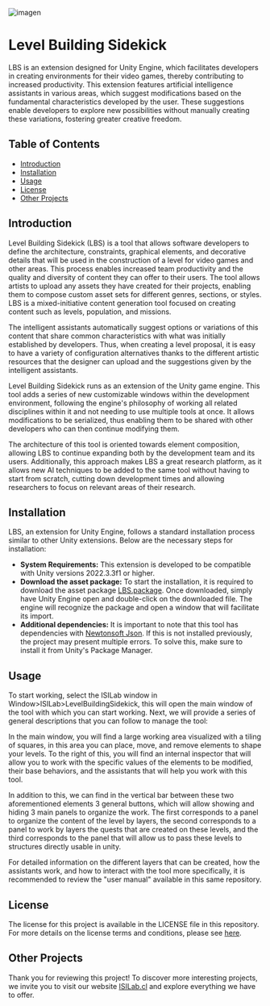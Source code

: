 ![imagen](https://github.com/user-attachments/assets/db98a781-9836-462c-8e15-faad82e0eedf)

# Level Building Sidekick
LBS is an extension designed for Unity Engine, which facilitates developers in creating environments for their video games, thereby contributing to increased productivity. This extension features artificial intelligence assistants in various areas, which suggest modifications based on the fundamental characteristics developed by the user. These suggestions enable developers to explore new possibilities without manually creating these variations, fostering greater creative freedom.
## Table of Contents
- [Introduction](#introduction)
- [Installation](#installation)
- [Usage](#usage)
- [License](#license)
- [Other Projects](#other-projects)

## Introduction
Level Building Sidekick (LBS) is a tool that allows software developers to define the architecture, constraints, graphical elements, and decorative details that will be used in the construction of a level for video games and other areas. This process enables increased team productivity and the quality and diversity of content they can offer to their users. The tool allows artists to upload any assets they have created for their projects, enabling them to compose custom asset sets for different genres, sections, or styles. LBS is a mixed-initiative content generation tool focused on creating content such as levels, population, and missions.

The intelligent assistants automatically suggest options or variations of this content that share common characteristics with what was initially established by developers. Thus, when creating a level proposal, it is easy to have a variety of configuration alternatives thanks to the different artistic resources that the designer can upload and the suggestions given by the intelligent assistants.

Level Building Sidekick runs as an extension of the Unity game engine. This tool adds a series of new customizable windows within the development environment, following the engine's philosophy of working all related disciplines within it and not needing to use multiple tools at once. It allows modifications to be serialized, thus enabling them to be shared with other developers who can then continue modifying them.

The architecture of this tool is oriented towards element composition, allowing LBS to continue expanding both by the development team and its users. Additionally, this approach makes LBS a great research platform, as it allows new AI techniques to be added to the same tool without having to start from scratch, cutting down development times and allowing researchers to focus on relevant areas of their research.

## Installation
LBS, an extension for Unity Engine, follows a standard installation process similar to other Unity extensions. Below are the necessary steps for installation:
* **System Requirements:** This extension is developed to be compatible with Unity versions 2022.3.3f1 or higher.
* **Download the asset package:** To start the installation, it is required to download the asset package [LBS.package](https://www.google.com/). Once downloaded, simply have Unity Engine open and double-click on the downloaded file. The engine will recognize the package and open a window that will facilitate its import.
* **Additional dependencies:** It is important to note that this tool has dependencies with [Newtonsoft Json](https://docs.unity3d.com/2019.4/Documentation/Manual/com.unity.nuget.newtonsoft-json.html). If this is not installed previously, the project may present multiple errors. To solve this, make sure to install it from Unity's Package Manager.

## Usage
To start working, select the ISILab window in Window>ISILab>LevelBuildingSidekick, this will open the main window of the tool with which you can start working. Next, we will provide a series of general descriptions that you can follow to manage the tool:

In the main window, you will find a large working area visualized with a tiling of squares, in this area you can place, move, and remove elements to shape your levels. To the right of this, you will find an internal inspector that will allow you to work with the specific values of the elements to be modified, their base behaviors, and the assistants that will help you work with this tool.

In addition to this, we can find in the vertical bar between these two aforementioned elements 3 general buttons, which will allow showing and hiding 3 main panels to organize the work. The first corresponds to a panel to organize the content of the level by layers, the second corresponds to a panel to work by layers the quests that are created on these levels, and the third corresponds to the panel that will allow us to pass these levels to structures directly usable in unity.

For detailed information on the different layers that can be created, how the assistants work, and how to interact with the tool more specifically, it is recommended to review the "user manual" available in this same repository.

## License
The license for this project is available in the LICENSE file in this repository. For more details on the license terms and conditions, please see [here](LICENSE).

## Other Projects
Thank you for reviewing this project! To discover more interesting projects, we invite you to visit our website [ISILab.cl](https://isilab.utalca.cl/) and explore everything we have to offer.
